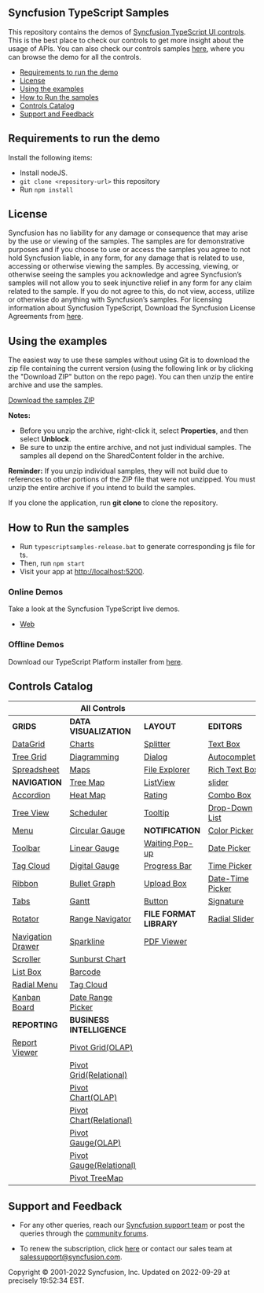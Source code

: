 ## Syncfusion TypeScript Samples

This repository contains the demos of [Syncfusion TypeScript UI controls](https://www.syncfusion.com/products/jquery/javascript). This is the best place to check our controls to get more insight about the usage of APIs. You can also check our controls samples [here](https://tsjq.syncfusion.com/?utm_source=github&utm_medium=listing), where you can browse the demo for all the controls.

* [Requirements to run the demo](#requirements-to-run-the-demo)
* [License](#license)
* [Using the examples](#using-the-examples)
* [How to Run the samples](#run-the-samples)  
* [Controls Catalog](#controls-catalog)
* [Support and Feedback](#support-and-feedback)

## <a name="requirements-to-run-the-demo"></a>Requirements to run the demo ##

Install the following items:

*  Install nodeJS.
* `git clone <repository-url>` this repository
*  Run `npm install`

## <a name="license"></a>License ##

Syncfusion has no liability for any damage or consequence that may arise by the use or viewing of the samples. The samples are for demonstrative purposes and if you choose to use or access the samples you agree to not hold Syncfusion liable, in any form, for any damage that is related to use, accessing or otherwise viewing the samples. By accessing, viewing, or otherwise seeing the samples you acknowledge and agree Syncfusion’s samples will not allow you to seek injunctive relief in any form for any claim related to the sample. If you do not agree to this, do not view, access, utilize or otherwise do anything with Syncfusion’s samples.
For licensing information about Syncfusion TypeScript, Download the Syncfusion License Agreements from [here](https://www.syncfusion.com/content/downloads/syncfusion_license.pdf).

## <a name="using-the-examples"></a>Using the examples ##

The easiest way to use these samples without using Git is to download the zip file containing the current version (using the following link or by clicking the "Download ZIP" button on the repo page). You can then unzip the entire archive and use the samples.

   [Download the samples ZIP](../../archive/master.zip)

   **Notes:** 
   * Before you unzip the archive, right-click it, select **Properties**, and then select **Unblock**.
   * Be sure to unzip the entire archive, and not just individual samples. The samples all depend on the SharedContent folder in the archive.  


**Reminder:** If you unzip individual samples, they will not build due to references to other portions of the ZIP file that were not unzipped. You must unzip the entire archive if you intend to build the samples.

If you clone the application, run **git clone <repository-url>** to clone the repository.

## <a name="run-the-samples"></a>How to Run the samples ##

* Run `typescriptsamples-release.bat` to generate corresponding js file for ts.
* Then, run `npm start`
* Visit your app at [http://localhost:5200](http://localhost:5200).

### Online Demos

Take a look at the Syncfusion TypeScript live demos.

* [Web](https://tsjq.syncfusion.com/?utm_source=github&utm_medium=listing)

### Offline Demos

Download our TypeScript Platform installer from [here](https://www.syncfusion.com/downloads/javascript/).

## <a name="controls-catalog"></a>Controls Catalog 


|  | All Controls |  | |
| ------------- | --------------- | ----------- | ----------- |
| **GRIDS** | **DATA VISUALIZATION** | **LAYOUT** | **EDITORS** |
| [DataGrid](https://tsjq.syncfusion.com/?utm_source=github&utm_medium=listing#!/bootstrap/Grid/Grid) | [Charts](https://tsjq.syncfusion.com/?utm_source=github&utm_medium=listing#!/bootstrap/Chart/Chart) | [Splitter](https://tsjq.syncfusion.com/?utm_source=github&utm_medium=listing#!/bootstrap/Splitter/Splitter) | [Text Box](https://tsjq.syncfusion.com/?utm_source=github&utm_medium=listing#!/bootstrap/TextBoxes/Default) |
| [Tree Grid](https://tsjq.syncfusion.com/?utm_source=github&utm_medium=listing#!/bootstrap/TreeGrid/TreeGrid) | [Diagramming](https://tsjq.syncfusion.com/?utm_source=github&utm_medium=listing#!/bootstrap/Diagram/Diagram) | [Dialog](https://tsjq.syncfusion.com/?utm_source=github&utm_medium=listing#!/bootstrap/Dialog/Dialog) | [Autocomplete](https://tsjq.syncfusion.com/?utm_source=github&utm_medium=listing#!/bootstrap/Autocomplete/Autocomplete) |
| [Spreadsheet](https://tsjq.syncfusion.com/?utm_source=github&utm_medium=listing#!/bootstrap/Spreadsheet/Default) | [Maps](https://tsjq.syncfusion.com/?utm_source=github&utm_medium=listing#!/bootstrap/Map/Map) | [File Explorer](https://tsjq.syncfusion.com/?utm_source=github&utm_medium=listing#!/bootstrap/FileExplorer/Default) | [Rich Text Box](https://tsjq.syncfusion.com/?utm_source=github&utm_medium=listing#!/bootstrap/RTE/Default) 
| **NAVIGATION** | [Tree Map](https://tsjq.syncfusion.com/?utm_source=github&utm_medium=listing#!/bootstrap/TreeMap/TreeMap) | [ListView](https://tsjq.syncfusion.com/?utm_source=github&utm_medium=listing#!/bootstrap/ListView/ListView) |[slider](https://tsjq.syncfusion.com/?utm_source=github&utm_medium=listing#!/bootstrap/Slider/RangeSlider)| 
| [Accordion](https://tsjq.syncfusion.com/?utm_source=github&utm_medium=listing#!/bootstrap/Accordion/Default) | [Heat Map](https://tsjq.syncfusion.com/?utm_source=github&utm_medium=listing#!/bootstrap/HeatMap/HeatMap) | [Rating](https://tsjq.syncfusion.com/?utm_source=github&utm_medium=listing#!/bootstrap/Rating/Default) | [Combo Box](https://tsjq.syncfusion.com/?utm_source=github&utm_medium=listing#!/bootstrap/ComboBox/ComboBox)
| [Tree View](https://tsjq.syncfusion.com/?utm_source=github&utm_medium=listing#!/bootstrap/TreeView/Default) | [Scheduler](https://tsjq.syncfusion.com/?utm_source=github&utm_medium=listing#!/bootstrap/Schedule/Schedule) | [Tooltip](https://tsjq.syncfusion.com/?utm_source=github&utm_medium=listing#!/bootstrap/Tooltip/Default) | [Drop-Down List](https://tsjq.syncfusion.com/?utm_source=github&utm_medium=listing#!/bootstrap/DropDownList/Default)  |
| [Menu](https://tsjq.syncfusion.com/?utm_source=github&utm_medium=listing#!/bootstrap/Menu/Default) | [Circular Gauge](https://tsjq.syncfusion.com/?utm_source=github&utm_medium=listing#!/bootstrap/CircularGauge/CircularGauge) | **NOTIFICATION**| [Color Picker](https://tsjq.syncfusion.com/?utm_source=github&utm_medium=listing#!/bootstrap/ColorPicker/ColorPicker) |
| [Toolbar](https://tsjq.syncfusion.com/?utm_source=github&utm_medium=listing#!/bootstrap/Toolbar/Default) | [Linear Gauge](https://tsjq.syncfusion.com/?utm_source=github&utm_medium=listing#!/bootstrap/LinearGauge/LinearGauge) | [Waiting Pop-up](https://tsjq.syncfusion.com/?utm_source=github&utm_medium=listing#!/bootstrap/WaitingPopup/Default) | [Date Picker](https://tsjq.syncfusion.com/?utm_source=github&utm_medium=listing#!/bootstrap/DatePicker/DatePicker) |
| [Tag Cloud](https://tsjq.syncfusion.com/?utm_source=github&utm_medium=listing#!/bootstrap/TagCloud/Default) | [Digital Gauge](https://tsjq.syncfusion.com/?utm_source=github&utm_medium=listing#!/bootstrap/DigitalGauge/DigitalGauge) | [Progress Bar](https://tsjq.syncfusion.com/?utm_source=github&utm_medium=listing#!/bootstrap/ProgressBar/Default) | [Time Picker](https://tsjq.syncfusion.com/?utm_source=github&utm_medium=listing#!/bootstrap/TimePicker/TimePicker)
| [Ribbon](https://tsjq.syncfusion.com/?utm_source=github&utm_medium=listing#!/bootstrap/Ribbon/Default) | [Bullet Graph](https://tsjq.syncfusion.com/?utm_source=github&utm_medium=listing#!/bootstrap/BulletGraph/BulletGraph) | [Upload Box](https://tsjq.syncfusion.com/?utm_source=github&utm_medium=listing#!/bootstrap/Uploadbox/Default) | [Date-Time Picker](https://tsjq.syncfusion.com/?utm_source=github&utm_medium=listing#!/bootstrap/DateTimePicker/DateTimePicker)
| [Tabs](https://tsjq.syncfusion.com/?utm_source=github&utm_medium=listing#!/bootstrap/Tab/Default) | [Gantt](https://tsjq.syncfusion.com/?utm_source=github&utm_medium=listing#!/bootstrap/Gantt/Gantt) | [Button](https://tsjq.syncfusion.com/?utm_source=github&utm_medium=listing#!/bootstrap/Button/Button) | [Signature](https://tsjq.syncfusion.com/?utm_source=github&utm_medium=listing#!/bootstrap/Signature/Signature)
| [Rotator](https://tsjq.syncfusion.com/?utm_source=github&utm_medium=listing#!/bootstrap/Rotator/Rotator) | [Range Navigator](https://tsjq.syncfusion.com/?utm_source=github&utm_medium=listing#!/bootstrap/RangeNavigator/RangeNavigator) | **FILE FORMAT LIBRARY** | [Radial Slider](https://tsjq.syncfusion.com/?utm_source=github&utm_medium=listing#!/bootstrap/RadialSlider/RadialSlider) |
[Navigation Drawer](https://tsjq.syncfusion.com/?utm_source=github&utm_medium=listing#!/bootstrap/NavigationDrawer/NavigationDrawer) | [Sparkline](https://tsjq.syncfusion.com/?utm_source=github&utm_medium=listing#!/bootstrap/Sparkline/Sparkline) | [PDF Viewer](https://tsjq.syncfusion.com/?utm_source=github&utm_medium=listing#!/bootstrap/PDFViewer/Default) |
| [Scroller](https://tsjq.syncfusion.com/?utm_source=github&utm_medium=listing#!/bootstrap/ScrollBar/Scrollbar) | [Sunburst Chart](https://tsjq.syncfusion.com/?utm_source=github&utm_medium=listing#!/bootstrap/SunburstChart/SunburstChart)
| [List Box](https://tsjq.syncfusion.com/?utm_source=github&utm_medium=listing#!/bootstrap/ListBox/ListBox) | [Barcode](https://tsjq.syncfusion.com/?utm_source=github&utm_medium=listing#!/bootstrap/Barcode/Barcode) | | 
| [Radial Menu](https://tsjq.syncfusion.com/?utm_source=github&utm_medium=listing#!/bootstrap/RadialMenu/RadialMenu) | [Tag Cloud](https://tsjq.syncfusion.com/?utm_source=github&utm_medium=listing#!/bootstrap/TagCloud/Default) |  |
| [Kanban Board](https://tsjq.syncfusion.com/?utm_source=github&utm_medium=listing#!/bootstrap/KanbanBoard/Default) | [Date Range Picker](https://tsjq.syncfusion.com/?utm_source=github&utm_medium=listing#!/bootstrap/DateRangePicker/DateRangePicker) |
| **REPORTING** | **BUSINESS INTELLIGENCE** |  |
| [Report Viewer](https://tsjq.syncfusion.com/?utm_source=github&utm_medium=listing#!/bootstrap/ReportViewer/Default) | [Pivot Grid(OLAP)](https://tsjq.syncfusion.com/?utm_source=github&utm_medium=listing#!/bootstrap/PivotGridOLAP/Default) | |
| | [Pivot Grid(Relational)](https://tsjq.syncfusion.com/?utm_source=github&utm_medium=listing#!/bootstrap/PivotGridRelational/Relational) | | |
| | [Pivot Chart(OLAP)](https://tsjq.syncfusion.com/?utm_source=github&utm_medium=listing#!/bootstrap/PivotChartOLAP/Default) | |
| | [Pivot Chart(Relational)](https://tsjq.syncfusion.com/?utm_source=github&utm_medium=listing#!/bootstrap/PivotChartRelational/Relational) | |
| | [Pivot Gauge(OLAP)](https://tsjq.syncfusion.com/?utm_source=github&utm_medium=listing#!/bootstrap/PivotGaugeOLAP/Default) | |
| | [Pivot Gauge(Relational)](https://tsjq.syncfusion.com/?utm_source=github&utm_medium=listing#!/bootstrap/PivotGaugeRelational/Relational) | |
| | [Pivot TreeMap](https://tsjq.syncfusion.com/?utm_source=github&utm_medium=listing#!/bootstrap/PivotTreeMap/Default) | |



## <a name="support-and-feedback"></a>Support and Feedback ##

* For any other queries, reach our [Syncfusion support team](https://www.syncfusion.com/support/directtrac/incidents/newincident?utm_source=github&utm_medium=listing) or post the queries through the [community forums](https://www.syncfusion.com/forums?utm_source=github&utm_medium=listing).

* To renew the subscription, click [here](https://www.syncfusion.com/sales/products?utm_source=github&utm_medium=listing) or contact our sales team at <salessupport@syncfusion.com>.

<p>Copyright © 2001-2022 Syncfusion, Inc. Updated on 2022-09-29 at precisely 19:52:34 EST.</p>
